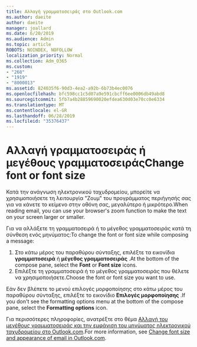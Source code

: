 ```yaml
---
title: Αλλαγή γραμματοσειράς στο Outlook.com
ms.author: daeite
author: daeite
manager: joallard
ms.date: 6/20/2019
ms.audience: Admin
ms.topic: article
ROBOTS: NOINDEX, NOFOLLOW
localization_priority: Normal
ms.collection: Adm_O365
ms.custom:
- "268"
- "1919"
- "8000013"
ms.assetid: 824035f6-90d3-4ea2-a92b-6b73b4ec0076
ms.openlocfilehash: bfc598cc1c5d07a9e591cbcff6ee0006db49abd8
ms.sourcegitcommit: 5fb7a4b28859690020efdea630d03e70cc0e6334
ms.translationtype: MT
ms.contentlocale: el-GR
ms.lasthandoff: 06/28/2019
ms.locfileid: "35376437"
---
```

# <a name="change-font-or-font-size"></a><span data-ttu-id="f5350-102">Αλλαγή γραμματοσειράς ή μεγέθους γραμματοσειράς</span><span class="sxs-lookup"><span data-stu-id="f5350-102">Change font or font size</span></span>

<span data-ttu-id="f5350-103">Κατά την ανάγνωση ηλεκτρονικού ταχυδρομείου, μπορείτε να χρησιμοποιήσετε τη λειτουργία "Ζουμ" του προγράμματος περιήγησής σας για να κάνετε το κείμενο στην οθόνη σας, μεγαλύτερο ή μικρότερο.</span><span class="sxs-lookup"><span data-stu-id="f5350-103">When reading email, you can use your browser's zoom function to make the text on your screen larger or smaller.</span></span>
  
<span data-ttu-id="f5350-104">Για να αλλάξετε τη γραμματοσειρά ή το μέγεθος γραμματοσειράς κατά τη σύνθεση ενός μηνύματος:</span><span class="sxs-lookup"><span data-stu-id="f5350-104">To change the font or font size while composing a message:</span></span>
  
1. <span data-ttu-id="f5350-105">Στο κάτω μέρος του παραθύρου σύνταξης, επιλέξτε τα εικονίδια **γραμματοσειρά** ή **μέγεθος γραμματοσειράς** .</span><span class="sxs-lookup"><span data-stu-id="f5350-105">At the bottom of the compose pane, select the **Font** or **Font size** icons.</span></span>
2. <span data-ttu-id="f5350-106">Επιλέξτε τη γραμματοσειρά ή το μέγεθος γραμματοσειράς που θέλετε να χρησιμοποιήσετε.</span><span class="sxs-lookup"><span data-stu-id="f5350-106">Choose the font or font size you want to use.</span></span>

<span data-ttu-id="f5350-107">Εάν δεν βλέπετε το μενού επιλογές μορφοποίησης στο κάτω μέρος του παραθύρου σύνταξης, επιλέξτε το εικονίδιο **Επιλογές μορφοποίησης** .</span><span class="sxs-lookup"><span data-stu-id="f5350-107">If you don't see the formatting options menu at the bottom of the compose pane, select the **Formatting options** icon.</span></span>
  
<span data-ttu-id="f5350-108">Για περισσότερες πληροφορίες, ανατρέξτε στο θέμα [Αλλαγή του μεγέθους γραμματοσειράς και την εμφάνιση του μηνύματος ηλεκτρονικού ταχυδρομείου στο Outlook.com](https://support.office.com/article/0b4eb323-23fc-4d5d-adbf-cae14c9c0386?wt.mc_id=Office_Outlook_com_Alchemy).</span><span class="sxs-lookup"><span data-stu-id="f5350-108">For more information, see [Change font size and appearance of email in Outlook.com](https://support.office.com/article/0b4eb323-23fc-4d5d-adbf-cae14c9c0386?wt.mc_id=Office_Outlook_com_Alchemy).</span></span>